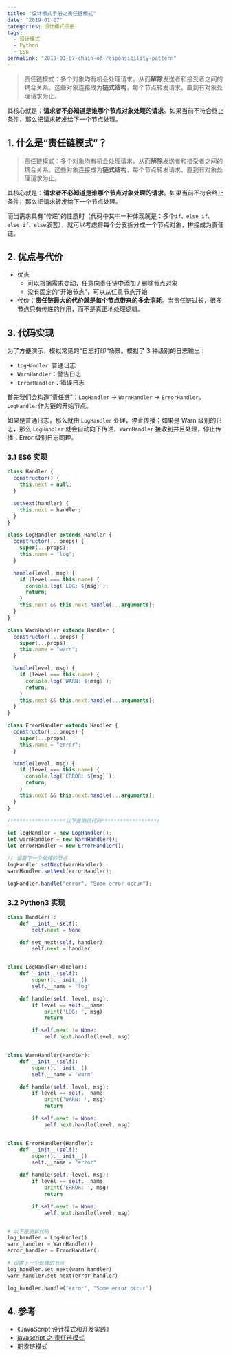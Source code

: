```yaml
---
title: "设计模式手册之责任链模式"
date: "2019-01-07"
categories: 设计模式手册
tags:
  - 设计模式
  - Python
  - ES6
permalink: "2019-01-07-chain-of-responsibility-pattern"
---
```


> 责任链模式：多个对象均有机会处理请求，从而**解除**发送者和接受者之间的耦合关系。这些对象连接成为**链式结构**，每个节点转发请求，直到有对象处理请求为止。

其核心就是：**请求者不必知道是谁哪个节点对象处理的请求**。如果当前不符合终止条件，那么把请求转发给下一个节点处理。

<!-- more -->

## 1. 什么是“责任链模式”？

> 责任链模式：多个对象均有机会处理请求，从而**解除**发送者和接受者之间的耦合关系。这些对象连接成为**链式结构**，每个节点转发请求，直到有对象处理请求为止。

其核心就是：**请求者不必知道是谁哪个节点对象处理的请求**。如果当前不符合终止条件，那么把请求转发给下一个节点处理。

而当需求具有“传递”的性质时（代码中其中一种体现就是：多个`if、else if、else if、else`嵌套），就可以考虑将每个分支拆分成一个节点对象，拼接成为责任链。

## 2. 优点与代价

- 优点
  - 可以根据需求变动，任意向责任链中添加 / 删除节点对象
  - 没有固定的“开始节点”，可以从任意节点开始
- 代价：**责任链最大的代价就是每个节点带来的多余消耗**。当责任链过长，很多节点只有传递的作用，而不是真正地处理逻辑。

## 3. 代码实现

为了方便演示，模拟常见的“日志打印”场景。模拟了 3 种级别的日志输出：

- `LogHandler`: 普通日志
- `WarnHandler`：警告日志
- `ErrorHandler`：错误日志

首先我们会构造“责任链”：`LogHandler` -> `WarnHandler` -> `ErrorHandler`。`LogHandler`作为链的开始节点。

如果是普通日志，那么就由 `LogHandler` 处理，停止传播；如果是 Warn 级别的日志，那么 `LogHandler` 就会自动向下传递，`WarnHandler` 接收到并且处理，停止传播；Error 级别日志同理。

### 3.1 ES6 实现

```javascript
class Handler {
  constructor() {
    this.next = null;
  }

  setNext(handler) {
    this.next = handler;
  }
}

class LogHandler extends Handler {
  constructor(...props) {
    super(...props);
    this.name = "log";
  }

  handle(level, msg) {
    if (level === this.name) {
      console.log(`LOG: ${msg}`);
      return;
    }
    this.next && this.next.handle(...arguments);
  }
}

class WarnHandler extends Handler {
  constructor(...props) {
    super(...props);
    this.name = "warn";
  }

  handle(level, msg) {
    if (level === this.name) {
      console.log(`WARN: ${msg}`);
      return;
    }
    this.next && this.next.handle(...arguments);
  }
}

class ErrorHandler extends Handler {
  constructor(...props) {
    super(...props);
    this.name = "error";
  }

  handle(level, msg) {
    if (level === this.name) {
      console.log(`ERROR: ${msg}`);
      return;
    }
    this.next && this.next.handle(...arguments);
  }
}

/******************以下是测试代码******************/

let logHandler = new LogHandler();
let warnHandler = new WarnHandler();
let errorHandler = new ErrorHandler();

// 设置下一个处理的节点
logHandler.setNext(warnHandler);
warnHandler.setNext(errorHandler);

logHandler.handle("error", "Some error occur");
```

### 3.2 Python3 实现

```python
class Handler():
    def __init__(self):
        self.next = None

    def set_next(self, handler):
        self.next = handler


class LogHandler(Handler):
    def __init__(self):
        super().__init__()
        self.__name = "log"

    def handle(self, level, msg):
        if level == self.__name:
            print('LOG: ', msg)
            return

        if self.next != None:
            self.next.handle(level, msg)


class WarnHandler(Handler):
    def __init__(self):
        super().__init__()
        self.__name = "warn"

    def handle(self, level, msg):
        if level == self.__name:
            print('WARN: ', msg)
            return

        if self.next != None:
            self.next.handle(level, msg)


class ErrorHandler(Handler):
    def __init__(self):
        super().__init__()
        self.__name = "error"

    def handle(self, level, msg):
        if level == self.__name:
            print('ERROR: ', msg)
            return

        if self.next != None:
            self.next.handle(level, msg)


# 以下是测试代码
log_handler = LogHandler()
warn_handler = WarnHandler()
error_handler = ErrorHandler()

# 设置下一个处理的节点
log_handler.set_next(warn_handler)
warn_handler.set_next(error_handler)

log_handler.handle("error", "Some error occur")
```

## 4. 参考

- 《JavaScript 设计模式和开发实践》
- [javascript 之 责任链模式](https://www.cnblogs.com/editor/p/5679552.html)
- [职责链模式](https://www.yiibai.com/python_design_patterns/python_design_patterns_chain_of_responsibility.html)
